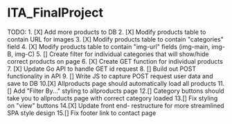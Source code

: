 # ITA_FinalProject

TODO:
    1. [X] Add more products to DB
    2. [X] Modify products table to contain URL for images
    3. [X] Modify products table to contain "categories" field
    4. [X] Modify products table to contain "img-url" fields (img-main, img-B, img-C)
    5. [] Create filter for individual categories that will show/hide correct products on page
    6. [X] Create GET function for individual products
    7. [X] Update Go API to handle GET id request
    8. [] Build out POST functionality in API
    9. [] Write JS to capture POST request user data and save to DB
    10.[X] Allproducts page should automatically load all products 
    11.[] Add "Filter By..." styling to allproducts page 
    12.[] Category buttons should take you to allproducts page with correct category loaded
    13.[] Fix styling on "view" buttons
    14.[X] Update front end- restructure for more streamlined SPA style design
    15.[] Fix footer link to contact page